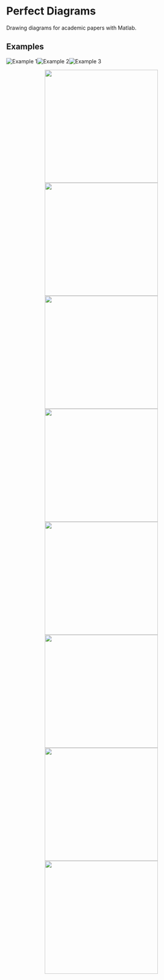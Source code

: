 # Perfect Diagrams
Drawing diagrams for academic papers with Matlab.

## Examples
![Example 1](https://github.com/jiayunz/Perfect_Diagrams/blob/master/figures/example_1.png)![Example 2](https://github.com/jiayunz/Perfect_Diagrams/blob/master/figures/example_2.png)![Example 3](https://github.com/jiayunz/Perfect_Diagrams/blob/master/figures/example_3.png)

<center class="third">
    <img src="https://github.com/jiayunz/Perfect_Diagrams/blob/master/figures/example_4.png" width="300"/><img src="https://github.com/jiayunz/Perfect_Diagrams/blob/master/figures/example_5.png" width="300"/><img src="https://github.com/jiayunz/Perfect_Diagrams/blob/master/figures/example_6.png" width="300"/>
</center>

<center class="third">
    <img src="https://github.com/jiayunz/Perfect_Diagrams/blob/master/figures/example_7.png" width="300"/><img src="https://github.com/jiayunz/Perfect_Diagrams/blob/master/figures/example_8.png" width="300"/><img src="https://github.com/jiayunz/Perfect_Diagrams/blob/master/figures/example_9.png" width="300"/>
</center>

<center class="third">
    <img src="https://github.com/jiayunz/Perfect_Diagrams/blob/master/figures/example_10.png" width="300"/><img src="https://github.com/jiayunz/Perfect_Diagrams/blob/master/figures/example_11.png" width="300"/>
</center>